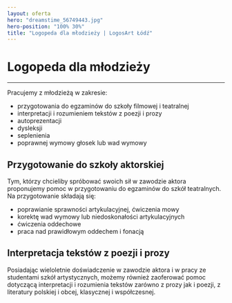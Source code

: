 ```yaml
---
layout: oferta
hero: "dreamstime_56749443.jpg"
hero-position: "100% 30%"
title: "Logopeda dla młodzieży | LogosArt Łódź"
---
```


# Logopeda dla młodzieży

<hr>

Pracujemy z młodzieżą w zakresie:

- przygotowania do egzaminów do szkoły filmowej i teatralnej
- interpretacji i rozumieniem tekstów z poezji i prozy
- autoprezentacji
- dysleksji
- seplenienia
- poprawnej wymowy głosek lub wad wymowy

## Przygotowanie do szkoły aktorskiej

Tym, którzy chcieliby spróbować swoich sił w zawodzie aktora proponujemy pomoc 
w przygotowaniu do egzaminów do szkół teatralnych. Na przygotowanie składają się:

- poprawianie sprawności artykulacyjnej, ćwiczenia mowy
- korektę wad wymowy lub niedoskonałości artykulacyjnych
- ćwiczenia oddechowe
- praca nad prawidłowym oddechem i fonacją
 
## Interpretacja tekstów z poezji i prozy

Posiadając wieloletnie doświadczenie w zawodzie aktora i w pracy ze studentami 
szkół artystycznych,  możemy również zaoferować pomoc dotyczącą interpretacji i 
rozumienia tekstów zarówno z prozy jak i  poezji, z literatury polskiej i obcej, 
klasycznej i współczesnej.


